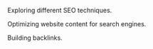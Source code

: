 Exploring different SEO techniques.

Optimizing website content for search engines.

Building backlinks.